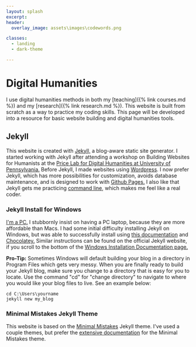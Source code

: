 ```yaml
---
layout: splash
excerpt:
header:
  overlay_image: assets\images\codewords.png

classes:
  - landing
  - dark-theme

---
```


# Digital Humanities

I use digital humanities methods in both my [teaching]({% link courses.md %}) and my [research]({% link research.md %}). This website is built from scratch as a way to practice my coding skills. This page will be developed into a resource for basic website building and digital humanities tools.



## Jekyll
This website is created with [Jekyll,](https://jekyllrb.com/) a blog-aware static site generator. I started working with Jekyll after attending a workshop on Building Websites for Humanists at the [Price Lab for Digital Humanities at University of Pennsylvania.](https://pricelab.sas.upenn.edu/) Before Jekyll, I made websites using [Wordpress](http://www.wordpress.com). I now prefer Jekyll, which has more possibilities for customization, avoids database maintenance, and is designed to work with [Github Pages.](https://pages.github.com/) I also like that Jekyll gets me practicing [command line,]( https://en.wikipedia.org/wiki/Command-line_interface) which makes me feel like a real coder.

### Jekyll Install for Windows
[I'm a PC.](https://www.youtube.com/watch?v=XvkB8jyct0k&index=3&list=PL2B73A382291A18C5) I stubbornly insist on having a PC laptop, because they are more affordable than Macs. I had some initial difficulty installing Jekyll on Windows, but was able to successfully install using [this documentation](https://learn.cloudcannon.com/jekyll/install-jekyll-on-windows/) and [Chocolatey.](https://chocolatey.org/) Similar instructions can be found on the official Jekyll website, if you scroll to the bottom of the [Windows Installation Documentation page.](https://jekyllrb.com/docs/windows/)

**Pro-Tip:** Sometimes Windows will default building your blog in a directory in Program Files which gets very messy. When you are finally ready to build your Jekyll blog, make sure you change to a directory that is easy for you to locate. Use the command "cd" for "change directory" to navigate to where you would like your blog files to live. See an example below:

```
cd C:\Users\yourname
jekyll new my_blog

```
### Minimal Mistakes Jekyll Theme
This website is based on the [Minimal Mistakes](https://mmistakes.github.io/minimal-mistakes/) Jekyll theme. I've used a couple themes, but prefer the [extensive documentation](https://mmistakes.github.io/minimal-mistakes/docs/quick-start-guide/) for the Minimal Mistakes theme.
